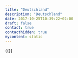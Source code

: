 ```yaml
---
title: "Deutschland"
description: "Deutschland"
date: 2017-10-25T10:39:22+02:00
draft: false
contact: true
contacthidden: true
mycontent: static
---
```

{{<partner-single
company="Deutschland"
type="si"
website="http://"
countrycode="DE"
city="Berlin"
description="this is just  a trial"
siregion="emea"
level="basic"
logo="//images.ctfassets.net/vpidbgnakfvf/4tD9TEaOOnCvPc9FN4h5Qa/d9360985b12cab3b7b0000272397c618/deutschland_logo.png">}}